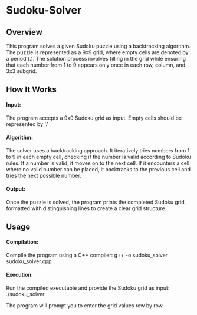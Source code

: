 # Sudoku-Solver
<h2>Overview</h2>
<p>This program solves a given Sudoku puzzle using a backtracking algorithm. The puzzle is represented as a 9x9 grid, where empty cells are denoted by a period (.). The solution process involves filling in the grid while ensuring that each number from 1 to 9 appears only once in each row, column, and 3x3 subgrid.</p>

<h2>How It Works</h2>
<h4>Input:</h4>
<p>The program accepts a 9x9 Sudoku grid as input. Empty cells should be represented by '.'</p>

<h4>Algorithm:</h4>
<p>The solver uses a backtracking approach. It iteratively tries numbers from 1 to 9 in each empty cell, checking if the number is valid according to Sudoku rules. If a number is valid, it moves on to the next cell. If it encounters a cell where no valid number can be placed, it backtracks to the previous cell and tries the next possible number.</p>

<h4>Output:</h4>
<p>Once the puzzle is solved, the program prints the completed Sudoku grid, formatted with distinguishing lines to create a clear grid structure.</p>

<h2>Usage</h2>

<h4>Compilation:</h4>
Compile the program using a C++ compiler:
g++ -o sudoku_solver sudoku_solver.cpp

<h4>Execution:</h4>
Run the compiled executable and provide the Sudoku grid as input:
./sudoku_solver

The program will prompt you to enter the grid values row by row.
